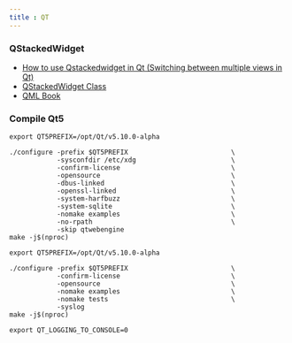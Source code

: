 ```yaml
---
title : QT
---
```


### QStackedWidget
 * [How to use Qstackedwidget in Qt (Switching between multiple views in Qt)](http://qt-articles.blogspot.com/2011/02/how-to-use-qstackedwidget-in-qt.html)
 * [QStackedWidget Class](http://doc.qt.io/qt-5/qstackedwidget.html)
 * [QML Book](https://qmlbook.github.io/)

### Compile Qt5
```
export QT5PREFIX=/opt/Qt/v5.10.0-alpha

./configure -prefix $QT5PREFIX                          \
            -sysconfdir /etc/xdg                        \
            -confirm-license                            \
            -opensource                                 \
            -dbus-linked                                \
            -openssl-linked                             \
            -system-harfbuzz                            \
            -system-sqlite                              \
            -nomake examples                            \
            -no-rpath                                   \
            -skip qtwebengine
make -j$(nproc)
```

```
export QT5PREFIX=/opt/Qt/v5.10.0-alpha

./configure -prefix $QT5PREFIX                          \
            -confirm-license                            \
            -opensource                                 \
            -nomake examples                            \
            -nomake tests                               \
            -syslog
make -j$(nproc)

export QT_LOGGING_TO_CONSOLE=0
```
